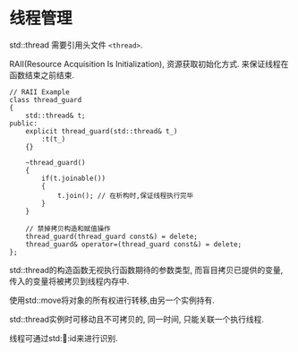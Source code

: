 # 线程管理

std::thread 需要引用头文件 `<thread>`.

RAII(Resource Acquisition Is Initialization), 资源获取初始化方式. 来保证线程在函数结束之前结束.

```
// RAII Example
class thread_guard
{
    std::thread& t;
public:
    explicit thread_guard(std::thread& t_)
        :t(t_)
    {}
    
    ~thread_guard()
    {
        if(t.joinable())
        {
            t.join(); // 在析构时,保证线程执行完毕
        }
    }
    
    // 禁掉拷贝构造和赋值操作
    thread_guard(thread_guard const&) = delete;
    thread_guard& operator=(thread_guard const&) = delete;
};
```


std::thread的构造函数无视执行函数期待的参数类型, 而盲目拷贝已提供的变量,
传入的变量将被拷贝到线程内存中.

使用std::move将对象的所有权进行转移,由另一个实例持有.

std::thread实例时可移动且不可拷贝的, 同一时间, 只能关联一个执行线程.

线程可通过std::thread::id来进行识别.
